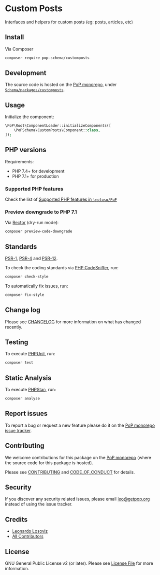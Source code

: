 # Custom Posts

<!--
[![Build Status][ico-travis]][link-travis]
[![Quality Score][ico-code-quality]][link-code-quality]
[![Software License][ico-license]](LICENSE.md)
[![Latest Version on Packagist][ico-version]][link-packagist]
[![Coverage Status][ico-scrutinizer]][link-scrutinizer]
[![Total Downloads][ico-downloads]][link-downloads]
-->

Interfaces and helpers for custom posts (eg: posts, articles, etc)

## Install

Via Composer

``` bash
composer require pop-schema/customposts
```

## Development

The source code is hosted on the [PoP monorepo](https://github.com/leoloso/PoP), under [`Schema/packages/customposts`](https://github.com/leoloso/PoP/tree/master/layers/Schema/packages/customposts).

## Usage

Initialize the component:

``` php
\PoP\Root\ComponentLoader::initializeComponents([
    \PoPSchema\CustomPosts\Component::class,
]);
```

## PHP versions

Requirements:

- PHP 7.4+ for development
- PHP 7.1+ for production

### Supported PHP features

Check the list of [Supported PHP features in `leoloso/PoP`](https://github.com/leoloso/PoP/#supported-php-features)

### Preview downgrade to PHP 7.1

Via [Rector](https://github.com/rectorphp/rector) (dry-run mode):

```bash
composer preview-code-downgrade
```

## Standards

[PSR-1](https://www.php-fig.org/psr/psr-1), [PSR-4](https://www.php-fig.org/psr/psr-4) and [PSR-12](https://www.php-fig.org/psr/psr-12).

To check the coding standards via [PHP CodeSniffer](https://github.com/squizlabs/PHP_CodeSniffer), run:

``` bash
composer check-style
```

To automatically fix issues, run:

``` bash
composer fix-style
```

## Change log

Please see [CHANGELOG](CHANGELOG.md) for more information on what has changed recently.

## Testing

To execute [PHPUnit](https://phpunit.de/), run:

``` bash
composer test
```

## Static Analysis

To execute [PHPStan](https://github.com/phpstan/phpstan), run:

``` bash
composer analyse
```

## Report issues

To report a bug or request a new feature please do it on the [PoP monorepo issue tracker](https://github.com/leoloso/PoP/issues).

## Contributing

We welcome contributions for this package on the [PoP monorepo](https://github.com/leoloso/PoP) (where the source code for this package is hosted).

Please see [CONTRIBUTING](CONTRIBUTING.md) and [CODE_OF_CONDUCT](CODE_OF_CONDUCT.md) for details.

## Security

If you discover any security related issues, please email leo@getpop.org instead of using the issue tracker.

## Credits

- [Leonardo Losoviz][link-author]
- [All Contributors][link-contributors]

## License

GNU General Public License v2 (or later). Please see [License File](LICENSE.md) for more information.

[ico-version]: https://img.shields.io/packagist/v/pop-schema/customposts.svg?style=flat-square
[ico-license]: https://img.shields.io/badge/license-MIT-brightgreen.svg?style=flat-square
[ico-travis]: https://img.shields.io/travis/pop-schema/customposts/master.svg?style=flat-square
[ico-scrutinizer]: https://img.shields.io/scrutinizer/coverage/g/pop-schema/customposts.svg?style=flat-square
[ico-code-quality]: https://img.shields.io/scrutinizer/g/pop-schema/customposts.svg?style=flat-square
[ico-downloads]: https://img.shields.io/packagist/dt/pop-schema/customposts.svg?style=flat-square

[link-packagist]: https://packagist.org/packages/pop-schema/customposts
[link-travis]: https://travis-ci.org/pop-schema/customposts
[link-scrutinizer]: https://scrutinizer-ci.com/g/pop-schema/customposts/code-structure
[link-code-quality]: https://scrutinizer-ci.com/g/pop-schema/customposts
[link-downloads]: https://packagist.org/packages/pop-schema/customposts
[link-author]: https://github.com/leoloso
[link-contributors]: ../../../../../../contributors
